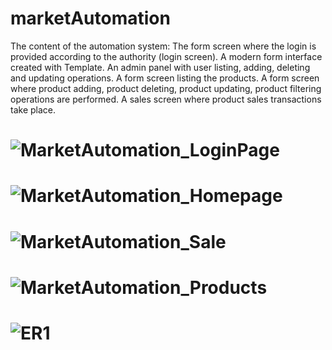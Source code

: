 # marketAutomation
The content of the automation system: 
The form screen where the login is provided according to the authority (login screen). 
A modern form interface created with Template. 
An admin panel with user listing, adding, deleting and updating operations. 
A form screen listing the products. A form screen where product adding, product deleting, product updating, product filtering operations are performed. 
A sales screen where product sales transactions take place. 

![MarketAutomation_LoginPage](https://user-images.githubusercontent.com/100922010/234938088-f51093a4-aff0-436b-a2e5-26b270eaaafe.png)
================================================================
![MarketAutomation_Homepage](https://user-images.githubusercontent.com/100922010/234938045-c5fee4a3-fd04-406b-8e18-5e94aee3570a.png)
================================================================
![MarketAutomation_Sale](https://user-images.githubusercontent.com/100922010/234938080-985b76bf-d626-45b5-b501-9fd169cbc1d1.png)
================================================================
![MarketAutomation_Products](https://user-images.githubusercontent.com/100922010/234938090-2155ab60-0f08-40bd-bd42-208f99e64723.png)
================================================================
![ER1](https://user-images.githubusercontent.com/100922010/234938108-b39be74e-6093-47c9-aa10-084d084c4b47.png)
================================================================

